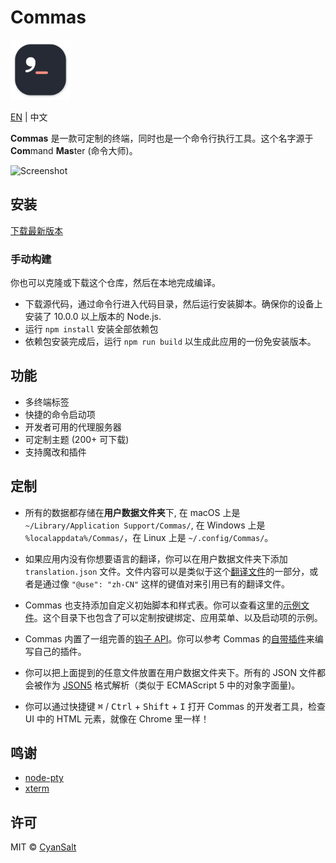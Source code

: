 # Commas

<img src="https://raw.githubusercontent.com/CyanSalt/commas/master/resources/images/icon.png" width="96">

[EN](https://github.com/CyanSalt/commas/blob/master/README.md) | 中文

**Commas** 是一款可定制的终端，同时也是一个命令行执行工具。这个名字源于 **Com**mand **Mas**ter (命令大师)。

![Screenshot](https://user-images.githubusercontent.com/5101076/74102057-fb27bc00-4b7a-11ea-9222-51753bac1e14.png)

## 安装

[下载最新版本](https://github.com/CyanSalt/commas/releases)

### 手动构建

你也可以克隆或下载这个仓库，然后在本地完成编译。
  - 下载源代码，通过命令行进入代码目录，然后运行安装脚本。确保你的设备上安装了 10.0.0 以上版本的 Node.js.
  - 运行 `npm install` 安装全部依赖包
  - 依赖包安装完成后，运行 `npm run build` 以生成此应用的一份免安装版本。

## 功能

* 多终端标签
* 快捷的命令启动项
* 开发者可用的代理服务器
* 可定制主题 (200+ 可下载)
* 支持魔改和插件

## 定制

* 所有的数据都存储在**用户数据文件夹**下, 在 macOS 上是 `~/Library/Application Support/Commas/`, 在 Windows 上是 `%localappdata%/Commas/`，在 Linux 上是 `~/.config/Commas/`。

* 如果应用内没有你想要语言的翻译，你可以在用户数据文件夹下添加 `translation.json` 文件。文件内容可以是类似于这个[翻译文件](https://github.com/CyanSalt/commas/blob/master/resources/locales/zh-CN.json)的一部分，或者是通过像 `"@use": "zh-CN"` 这样的键值对来引用已有的翻译文件。

* Commas 也支持添加自定义初始脚本和样式表。你可以查看这里的[示例文件](https://github.com/CyanSalt/commas/tree/master/resources/examples)。这个目录下也包含了可以定制按键绑定、应用菜单、以及启动项的示例。

* Commas 内置了一组完善的[钩子 API](https://github.com/CyanSalt/commas/tree/master/api)。你可以参考 Commas 的[自带插件](https://github.com/CyanSalt/commas/tree/master/addons)来编写自己的插件。

* 你可以把上面提到的任意文件放置在用户数据文件夹下。所有的 JSON 文件都会被作为 [JSON5](https://json5.org/) 格式解析（类似于 ECMAScript 5 中的对象字面量)。

* 你可以通过快捷键 <kbd>&#8984;</kbd> / <kbd>Ctrl</kbd> + <kbd>Shift</kbd> + <kbd>I</kbd> 打开 Commas 的开发者工具，检查 UI 中的 HTML 元素，就像在 Chrome 里一样！

## 鸣谢

- [node-pty](https://github.com/microsoft/node-pty)
- [xterm](https://github.com/xtermjs/xterm.js)

## 许可

MIT &copy; [CyanSalt](https://github.com/CyanSalt)

